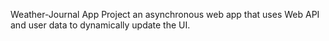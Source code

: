 Weather-Journal App Project 
an asynchronous web app that uses Web API and user data to dynamically update the UI. 

